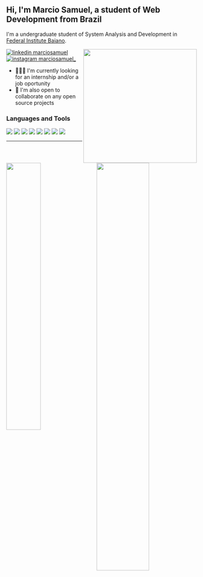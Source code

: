 ## Hi, I'm Marcio Samuel, a student of Web Development from Brazil

I'm a undergraduate student of System Analysis and Development in [Federal Institute Baiano](https://ifbaiano.edu.br/portal/ads-guanambi/).

<img align="right" height="300px" src="https://media.giphy.com/media/jrzHNJGWZmnIeAlDGW/giphy.gif"/>

<a href="https://www.linkedin.com/in/marciosamuel/">
    <img src="https://img.shields.io/badge/linkedin-0077B5?style=for-the-badge&logo=linkedin&logoColor=white" alt="linkedin marciosamuel"/>
</a>

<a href="https://www.instagram.com/marciosamuel_/">
    <img src="https://img.shields.io/badge/instagram-E4405F?style=for-the-badge&logo=instagram&logoColor=white" alt="instagram marciosamuel_"/>
</a>

<br/>

- 👨🏽‍💻 I'm currently looking for an internship and/or a job oportunity
- 🤝 I'm also open to collaborate on any open source projects

### Languages and Tools

<code><img heigth="25px" src="https://www.vectorlogo.zone/logos/reactjs/reactjs-ar21.svg"></code>
<code><img heigth="25px" src="https://www.vectorlogo.zone/logos/jquery/jquery-ar21.svg"></code>
<code><img heigth="25px" src="https://www.vectorlogo.zone/logos/vuejs/vuejs-ar21.svg"></code>
<code><img heigth="25px" src="https://www.vectorlogo.zone/logos/nodejs/nodejs-ar21.svg"></code>
<code><img heigth="25px" src="https://www.vectorlogo.zone/logos/mysql/mysql-ar21.svg"></code>
<code><img heigth="25px" src="https://www.vectorlogo.zone/logos/getbootstrap/getbootstrap-ar21.svg"></code>
<code><img heigth="25px" src="https://www.vectorlogo.zone/logos/heroku/heroku-ar21.svg"></code>
<code><img heigth="25px" src="https://www.vectorlogo.zone/logos/php/php-ar21.svg"></code>

***

<img align="left" width="42.5%" src="https://github-readme-stats.vercel.app/api/top-langs/?username=marciosamuel&layout=compact&title_color=00C58E&text_color=878787&bg_color=0D111700&langs_count=10">
<img align="right" width="52.5%" src="https://github-readme-stats.vercel.app/api?username=marciosamuel&show_icons=true&theme=radical&title_color=00C58E&text_color=878787&icon_color=F9DA01&bg_color=0D111700&cache_seconds=25000&count_private=true">

